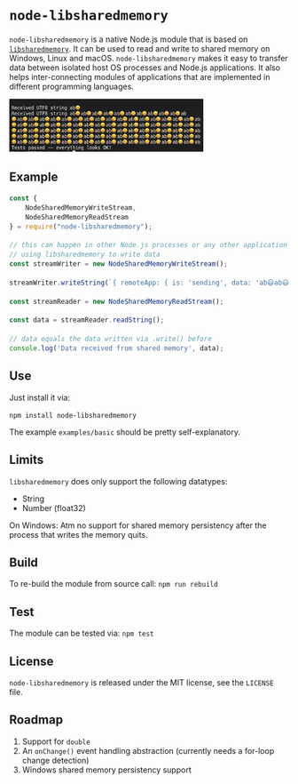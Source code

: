 # `node-libsharedmemory`

`node-libsharedmemory` is a native Node.js module that is based on [`libsharedmemory`](https://github.com/kyr0/libsharedmemory). It can be used to read and write to shared memory on Windows, Linux and macOS. `node-libsharedmemory` makes it easy to transfer data between isolated host OS processes and Node.js applications. It also helps inter-connecting modules of applications that are implemented in different programming languages.

<img src="screenshot.png" width="350px" />

## Example

```js
const {
    NodeSharedMemoryWriteStream,
    NodeSharedMemoryReadStream
} = require("node-libsharedmemory");

// this can happen in other Node.js processes or any other application
// using libsharedmemory to write data
const streamWriter = new NodeSharedMemoryWriteStream();

streamWriter.writeString(`{ remoteApp: { is: 'sending', data: 'ab😃ab😃ab😃' } }`);

const streamReader = new NodeSharedMemoryReadStream();

const data = streamReader.readString();

// data equals the data written via .write() before
console.log('Data received from shared memory', data);
```

## Use

Just install it via:

`npm install node-libsharedmemory`

The example `examples/basic` should be pretty self-explanatory.

## Limits

`libsharedmemory` does only support the following datatypes:
- String
- Number (float32)

On Windows: Atm no support for shared memory persistency after the process 
that writes the memory quits.

## Build

To re-build the module from source call: `npm run rebuild`

## Test

The module can be tested via: `npm test`

## License

`node-libsharedmemory` is released under the MIT license, see the `LICENSE` file.

## Roadmap

1) Support for `double`
2) An `onChange()` event handling abstraction (currently needs a for-loop change detection)
3) Windows shared memory persistency support